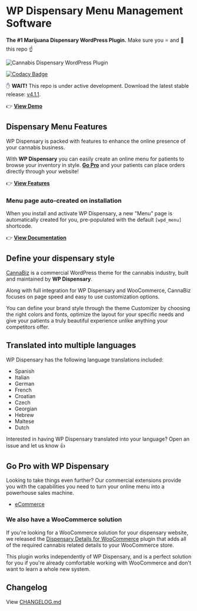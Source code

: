 # WP Dispensary Menu Management Software
**The #1 Marijuana Dispensary WordPress Plugin.** Make sure you :star: and :eyes: this repo :point_up:

![Cannabis Dispensary WordPress Plugin](https://www.wpdispensary.com/wp-content/uploads/2018/03/wpd-github-readme.jpg)

[![Codacy Badge](https://app.codacy.com/project/badge/Grade/5c354fa66bed47cebb795ea90d7c52df)](https://www.codacy.com/gh/wpdispensary/wp-dispensary/dashboard?utm_source=github.com&amp;utm_medium=referral&amp;utm_content=wpdispensary/wp-dispensary&amp;utm_campaign=Badge_Grade)

:raised_hand: **WAIT!** This repo is under active development. Download the latest stable release: [v4.1.1](https://github.com/wpdispensary/wp-dispensary/releases/tag/v4.1.1).

:point_right: **[View Demo](https://demo.wpdispensary.com/)**

## Dispensary Menu Features

WP Dispensary is packed with features to enhance the online presence of your cannabis business.

With **WP Dispensary** you can easily create an online menu for patients to browse your inventory in style. **[Go Pro](https://wpdispensary.com/pro/)** and your patients can place orders directly through your website!

:point_right: **[View Features](https://www.wpdispensary.com/features/)**

### Menu page auto-created on installation

When you install and activate WP Dispensary, a new "Menu" page is automatically created for you, pre-populated with the default `[wpd_menu]` shortcode.

:point_right: **[View Documentation](https://www.wpdispensary.com/articles/creating-a-menu-page-using-wp-dispensary-shortcodes/)**

## Define your dispensary style

[CannaBiz](https://www.wpdispensary.com/product/cannabiz) is a commercial WordPress theme for the cannabis industry, built and maintained by **WP Dispensary**.

Along with full integration for WP Dispensary and WooCommerce, CannaBiz focuses on page speed and easy to use customization options.

You can define your brand style through the theme Customizer by choosing the right colors and fonts, optimize the layout for your specific needs and give your patients a truly beautiful experience unlike anything your competitors offer.

## Translated into multiple languages

WP Dispensary has the following language translations included:

*   Spanish
*   Italian
*   German
*   French
*   Croatian
*   Czech
*   Georgian
*   Hebrew
*   Maltese
*   Dutch

Interested in having WP Dispensary translated into your language? Open an issue and let us know :+1:

## Go Pro with WP Dispensary

Looking to take things even further? Our commercial extensions provide you with the capabilities you need to turn your online menu into a powerhouse sales machine.

*   [eCommerce](https://www.wpdispensary.com/product/ecommerce/)

### We also have a WooCommerce solution

If you're looking for a WooCommerce solution for your dispensary website, we released the [Dispensary Details for WooCommerce](https://www.wpdispensary.com/product/dispensary-details-for-woocommerce/) plugin that adds all of the required cannabis related details to your WooCommerce store.

This plugin works independently of WP Dispensary, and is a perfect solution for you if you're already comfortable working with WooCommerce and don't want to learn a whole new system.

## Changelog

View [CHANGELOG.md](https://github.com/wpdispensary/wp-dispensary/blob/master/CHANGELOG.md)

